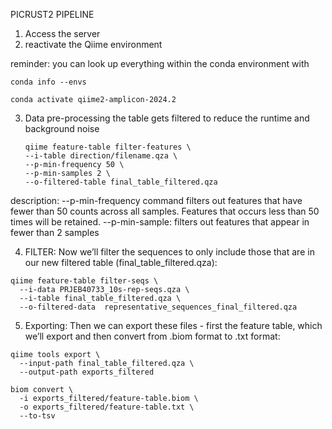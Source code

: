 PICRUST2 PIPELINE

1. Access the server
2. reactivate the Qiime environment

reminder: you can look up everything within the conda environment with
```
conda info --envs
```

```
conda activate qiime2-amplicon-2024.2
```

3. Data pre-processing
   the table gets filtered to reduce the runtime and background noise

   ```
   qiime feature-table filter-features \
   --i-table direction/filename.qza \
   --p-min-frequency 50 \
   --p-min-samples 2 \
   --o-filtered-table final_table_filtered.qza

description:
--p-min-frequency command filters out features that have fewer than 50 counts across all samples. Features that occurs less than 50 times will be retained.
--p-min-sample: filters out features that appear in fewer than 2 samples


 4. FILTER: Now we’ll filter the sequences to only include those that are in our new filtered table (final_table_filtered.qza):

```
qiime feature-table filter-seqs \
  --i-data PRJEB40733_10s-rep-seqs.qza \
  --i-table final_table_filtered.qza \
  --o-filtered-data  representative_sequences_final_filtered.qza
  ```


5. Exporting: Then we can export these files - first the feature table, which we’ll export and then convert from .biom format to .txt format:

```
qiime tools export \
  --input-path final_table_filtered.qza \
  --output-path exports_filtered
  
biom convert \
  -i exports_filtered/feature-table.biom \
  -o exports_filtered/feature-table.txt \
  --to-tsv
```




